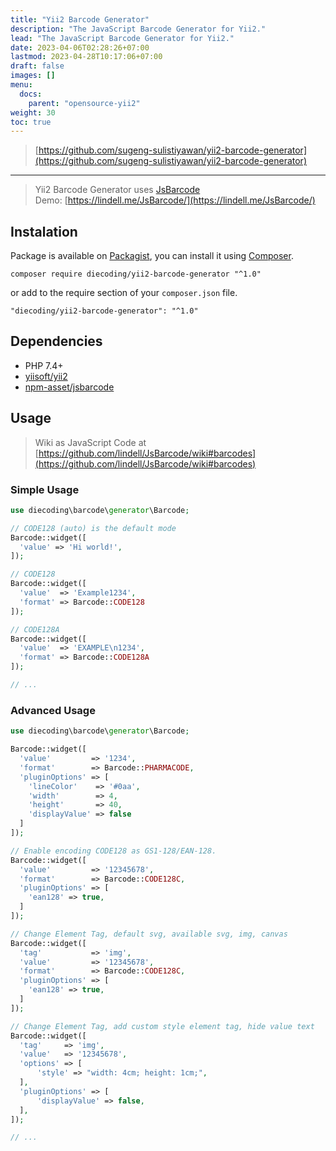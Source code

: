 ```yaml
---
title: "Yii2 Barcode Generator"
description: "The JavaScript Barcode Generator for Yii2."
lead: "The JavaScript Barcode Generator for Yii2."
date: 2023-04-06T02:28:26+07:00
lastmod: 2023-04-28T10:17:06+07:00
draft: false
images: []
menu:
  docs:
    parent: "opensource-yii2"
weight: 30
toc: true
---
```


> [https://github.com/sugeng-sulistiyawan/yii2-barcode-generator](https://github.com/sugeng-sulistiyawan/yii2-barcode-generator)

---

> Yii2 Barcode Generator uses [JsBarcode](https://lindell.me/JsBarcode/) <br> Demo: [https://lindell.me/JsBarcode/](https://lindell.me/JsBarcode/)

## Instalation

Package is available on [Packagist](https://packagist.org/packages/diecoding/yii2-barcode-generator), you can install it using [Composer](https://getcomposer.org).

```shell
composer require diecoding/yii2-barcode-generator "^1.0"
```

or add to the require section of your `composer.json` file.

```shell
"diecoding/yii2-barcode-generator": "^1.0"
```

## Dependencies

- PHP 7.4+
- [yiisoft/yii2](https://github.com/yiisoft/yii2)
- [npm-asset/jsbarcode](https://asset-packagist.org/package/npm-asset/jsbarcode)

## Usage

> Wiki as JavaScript Code at [https://github.com/lindell/JsBarcode/wiki#barcodes](https://github.com/lindell/JsBarcode/wiki#barcodes)

### Simple Usage

```php
use diecoding\barcode\generator\Barcode;

// CODE128 (auto) is the default mode
Barcode::widget([
  'value' => 'Hi world!',
]);

// CODE128
Barcode::widget([
  'value'  => 'Example1234',
  'format' => Barcode::CODE128
]);

// CODE128A
Barcode::widget([
  'value'  => 'EXAMPLE\n1234',
  'format' => Barcode::CODE128A
]);

// ...

```

### Advanced Usage

```php
use diecoding\barcode\generator\Barcode;

Barcode::widget([
  'value'         => '1234',
  'format'        => Barcode::PHARMACODE,
  'pluginOptions' => [
    'lineColor'    => '#0aa',
    'width'        => 4,
    'height'       => 40,
    'displayValue' => false
  ]
]);

// Enable encoding CODE128 as GS1-128/EAN-128.
Barcode::widget([
  'value'         => '12345678',
  'format'        => Barcode::CODE128C,
  'pluginOptions' => [
    'ean128' => true,
  ]
]);

// Change Element Tag, default svg, available svg, img, canvas
Barcode::widget([
  'tag'           => 'img',
  'value'         => '12345678',
  'format'        => Barcode::CODE128C,
  'pluginOptions' => [
    'ean128' => true,
  ]
]);

// Change Element Tag, add custom style element tag, hide value text
Barcode::widget([
  'tag'     => 'img',
  'value'   => '12345678',
  'options' => [
      'style' => "width: 4cm; height: 1cm;",
  ],
  'pluginOptions' => [
      'displayValue' => false,
  ],
]);

// ...

```
